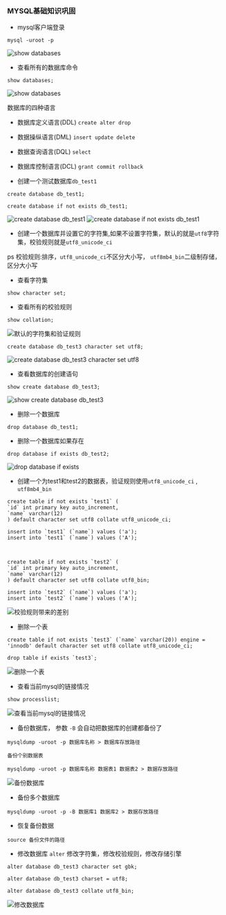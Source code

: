 ### MYSQL基础知识巩固

* mysql客户端登录

```
mysql -uroot -p
```
![show databases](./img/mysql-1.png)

* 查看所有的数据库命令

```mysql
show databases;
```

![show databases](./img/mysql-2.png)

数据库的四种语言

* 数据库定义语言(DDL) `create alter drop`

* 数据操纵语言(DML) `insert update delete`

* 数据查询语言(DQL) `select`

* 数据库控制语言(DCL) `grant commit rollback`

* 创建一个测试数据库`db_test1`

```mysql
create database db_test1;

create database if not exists db_test1;
```

![create database db_test1](./img/mysql-3.png)
![create database if not exists db_test1](./img/mysql-4.png)

* 创建一个数据库并设置它的字符集,如果不设置字符集，默认的就是`utf8`字符集，校验规则就是`utf8_unicode_ci`

ps 校验规则:排序，`utf8_unicode_ci`不区分大小写， `utf8mb4_bin`二级制存储，区分大小写

* 查看字符集

```mysql
show character set;
```

* 查看所有的校验规则

```mysql
show collation;
```

![默认的字符集和验证规则](./img/mysql-6.png)

```mysql
create database db_test3 character set utf8;
```

![create database db_test3 character set utf8](./img/mysql-5.png)

* 查看数据库的创建语句 

```mysql
show create database db_test3;
```

![show create database db_test3](./img/mysql-7.png)

* 删除一个数据库

```mysql
drop database db_test1;
```

* 删除一个数据库如果存在

```mysql
drop database if exists db_test2;
```

![drop database if exists](./img/mysql-8.png)

* 创建一个为test1和test2的数据表，验证规则使用`utf8_unicode_ci` , `utf8mb4_bin`

```mysql
create table if not exists `test1` (
`id` int primary key auto_increment,
`name` varchar(12)
) default character set utf8 collate utf8_unicode_ci;

insert into `test1` (`name`) values ('a');
insert into `test1` (`name`) values ('A');



create table if not exists `test2` (
`id` int primary key auto_increment,
`name` varchar(12)
) default character set utf8 collate utf8_bin;

insert into `test2` (`name`) values ('a');
insert into `test2` (`name`) values ('A');
```
![校验规则带来的差别](./img/mysql-9.png)

* 删除一个表 

```mysql
create table if not exists `test3` (`name` varchar(20)) engine = 'innodb' default character set utf8 collate utf8_unicode_ci;

drop table if exists `test3`;
```
![删除一个表](./img/mysql-10.png)

* 查看当前mysql的链接情况

```mysql
show processlist;
```
![查看当前mysql的链接情况](./img/mysql-11.png)

* 备份数据库， 参数 `-B` 会自动把数据库的创建都备份了

```
mysqldump -uroot -p 数据库名称 > 数据库存放路径

备份个别数据表

mysqldump -uroot -p 数据库名称 数据表1 数据表2 > 数据存放路径
```
![备份数据库](./img/mysql-12.png)

* 备份多个数据库

```
mysqldump -uroot -p -B 数据库1 数据库2 > 数据存放路径
```

* 恢复备份数据

```
source 备份文件的路径
```

* 修改数据库 `alter` 修改字符集，修改校验规则，修改存储引擎

```mysql
alter database db_test3 character set gbk;

alter database db_test3 charset = utf8;

alter database db_test3 collate utf8_bin;
```

![修改数据库](./img/mysql-13.png)


